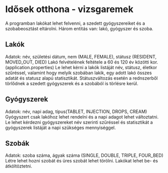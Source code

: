 # Idősek otthona - vizsgaremek

A programban lakókat lehet felvenni, a szedett gyógyszereiket és a szobabeosztást eltárolni.
Három entitás van: lakó, gyógyszer és szoba.

## Lakók

Adatok: név, születési dátum, nem (MALE, FEMALE), státusz (RESIDENT, MOVED_OUT, DIED)
Lakó felvételének feltétele a 60 és 120 év közötti kor. (application.properties)
Le lehet kérni a lakók listáját név, státusz, életkor szűréssel, valamint hogy melyik szobában lakik, egy adott lakó összes adatát és statusz alapú statisztikát. 
Státuszváltozás esetén a rednszerből törlődnek a szedett gyógyszerek és a szobából is törlésre kerül.


## Gyógyszerek

Adatok: név, napi adag, típus(TABLET, INJECTION, DROPS, CREAM)
Gyógyszert csak lakóhoz lehet rendelni és a napi adagot lehet változtatni.
Le lehet kérdezni gyógyszereket név szerinti szűréssel és statisztikát a gyógyszerek listáját a napi szükséges mennyiséggel.

## Szobák

Adatok: szoba száma, ágyak száma (SINGLE, DOUBLE, TRIPLE, FOUR_BED)
Létre lehet hozni szobát és üres szobát lehet törölni.
Lakókat lehet be- és átköltöztetni.
